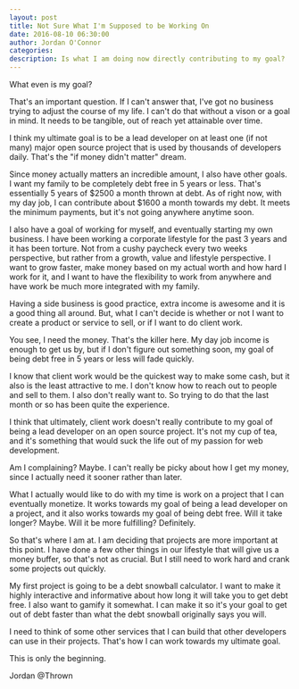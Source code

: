 ```yaml
---
layout: post  
title: Not Sure What I'm Supposed to be Working On
date: 2016-08-10 06:30:00  
author: Jordan O'Connor  
categories: 
description: Is what I am doing now directly contributing to my goal?
---
```


What even is my goal?

That's an important question. If I can't answer that, I've got no business
trying to adjust the course of my life. I can't do that without a vison or a
goal in mind. It needs to be tangible, out of reach yet attainable over time.

I think my ultimate goal is to be a lead developer on at least one (if not
many) major open source project that is used by thousands of developers daily.
That's the "if money didn't matter" dream.

Since money actually matters an incredible amount, I also have other goals. I
want my family to be completely debt free in 5 years or less. That's
essentially 5 years of $2500 a month thrown at debt. As of right now, with my
day job, I can contribute about $1600 a month towards my debt. It meets the
minimum payments, but it's not going anywhere anytime soon.

I also have a goal of working for myself, and eventually starting my own
business. I have been working a corporate lifestyle for the past 3 years and it
has been torture. Not from a cushy paycheck every two weeks perspective, but
rather from a growth, value and lifestyle perspective. I want to grow faster,
make money based on my actual worth and how hard I work for it, and I want to
have the flexibility to work from anywhere and have work be much more integrated
with my family.

Having a side business is good practice, extra income is awesome
and it is a good thing all around. But, what I can't decide is whether or not I
want to create a product or service to sell, or if I want to do client work.

You see, I need the money. That's the killer here. My day job income is enough
to get us by, but if I don't figure out something soon, my goal of being debt
free in 5 years or less will fade quickly.

I know that client work would be the quickest way to make some cash, but it also
is the least attractive to me. I don't know how to reach out to people and sell
to them. I also don't really want to. So trying to do that the last month or so
has been quite the experience.

I think that ultimately, client work doesn't really contribute to my goal of
being a lead developer on an open source project. It's not my cup of tea, and
it's something that would suck the life out of my passion for web development.

Am I complaining? Maybe. I can't really be picky about how I get my money, since
I actually need it sooner rather than later.

What I actually would like to do with my time is work on a project that I can
eventually monetize. It works towards my goal of being a lead developer on a
project, and it also works towards my goal of being debt free. Will it take
longer? Maybe. Will it be more fulfilling? Definitely.

So that's where I am at. I am deciding that projects are more important at this
point. I have done a few other things in our lifestyle that will give us a
money buffer, so that's not as crucial. But I still need to work hard and crank
some projects out quickly.

My first project is going to be a debt snowball calculator. I want to make it
highly interactive and informative about how long it will take you to get debt
free. I also want to gamify it somewhat. I can make it so it's your goal to get
out of debt faster than what the debt snowball originally says you will.

I need to think of some other services that I can build that other developers
can use in their projects. That's how I can work towards my ultimate goal.

This is only the beginning.

Jordan @Thrown
